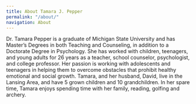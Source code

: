 ```yaml
---
title: About Tamara J. Pepper
permalink: "/about/"
navigation: About
---
```


Dr. Tamara Pepper is a graduate of Michigan State University and has Master’s Degrees in both Teaching and Counseling, in addition to a Doctorate Degree in Psychology. She has worked with children, teenagers, and young adults for 26 years as a teacher, school counselor, psychologist, and college professor. Her passion is working with adolescents and teenagers in helping them to overcome obstacles that prohibit healthy emotional and social growth. Tamara, and her husband, David, live in the Lansing Area, and have 5 grown children and 10 grandchildren. In her spare time, Tamara enjoys spending time with her family, reading, golfing and archery. 